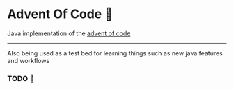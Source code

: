 # Advent Of Code 🎅

Java implementation of the [advent of code](https://adventofcode.com/)

----

Also being used as a test bed for learning things such as new java features and workflows

### TODO 📝

